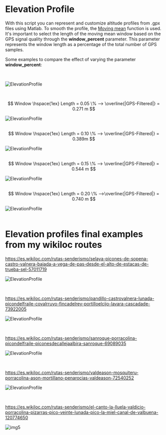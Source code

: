 # Elevation Profile

With this script you can represent and customize altitude profiles from .gpx files using Matlab. To smooth the profile, the [Moving mean](https://es.mathworks.com/help/matlab/ref/movmean.html) function is used. It's important to select the length of the moving mean window based on the GPS signal quality through the **window_percent** parameter. This parameter represents the window length as a percentage of the total number of GPS samples.

Some examples to compare the effect of varying the parameter **window_percent**:



<br/>

![ElevationProfile](filterImgs/SubPlotWindowLength.png)

<br/>

$$
 Window \hspace{1ex} Length = 0.05 \% ⟶ \overline{|GPS-Filtered|} = 0.271 m
$$

![ElevationProfile](filterImgs/filter_0.05.png)
<br/><br/>

$$
Window \hspace{1ex} Length = 0.10 \%  ⟶  \overline{|GPS-Filtered|} = 0.389m
$$

![ElevationProfile](filterImgs/filter_0.10.png)
<br/><br/>

$$
Window \hspace{1ex} Length = 0.15 \% ⟶ \overline{|GPS-Filtered|} = 0.544 m
$$

![ElevationProfile](filterImgs/filter_0.15.png)
<br/><br/>

$$
Window \hspace{1ex} Length = 0.20 \% ⟶\overline{|GPS-Filtered|} = 0.740 m
$$

![ElevationProfile](filterImgs/filter_0.20.png)
<br/><br/>


# Elevation profiles final examples from my wikiloc routes

https://es.wikiloc.com/rutas-senderismo/selaya-picones-de-sopena-castro-valnera-bajada-a-vega-de-pas-desde-el-alto-de-estacas-de-trueba-sel-57011719

![ElevationProfile](imgs/profile1.png)

<br/>

https://es.wikiloc.com/rutas-senderismo/pandillo-castrovalnera-lunada-picondelfraile-covalrruyo-fincadelrey-portilloelcijo-lavara-cascadade-73922005

![ElevationProfile](imgs/profile2.png)

<br/>

https://es.wikiloc.com/rutas-senderismo/sanroque-porracolina-picondelfraile-piconesdecallejaalbira-sanroque-69089035

![ElevationProfile](imgs/profile3.png)

<br/>

https://es.wikiloc.com/rutas-senderismo/valdeason-mosquiteru-porracolina-ason-mortillano-penarocias-valdeason-72540252

![ElevationProfile](imgs/profile4.png)

<br/>

https://es.wikiloc.com/rutas-senderismo/el-canto-la-lluela-valdicio-porracolina-pizarras-pico-veinte-lunada-pico-la-miel-canal-de-valbuena-120774650

![img5](imgs/profile5.png)